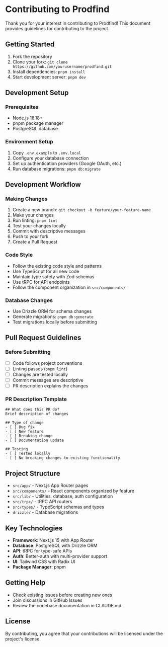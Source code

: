 # Contributing to Prodfind

Thank you for your interest in contributing to Prodfind! This document provides guidelines for contributing to the project.

## Getting Started

1. Fork the repository
2. Clone your fork: `git clone https://github.com/yourusername/prodfind.git`
3. Install dependencies: `pnpm install`
4. Start development server: `pnpm dev`

## Development Setup

### Prerequisites
- Node.js 18.18+ 
- pnpm package manager
- PostgreSQL database

### Environment Setup
1. Copy `.env.example` to `.env.local`
2. Configure your database connection
3. Set up authentication providers (Google OAuth, etc.)
4. Run database migrations: `pnpm db:migrate`

## Development Workflow

### Making Changes
1. Create a new branch: `git checkout -b feature/your-feature-name`
2. Make your changes
3. Run linting: `pnpm lint`
4. Test your changes locally
5. Commit with descriptive messages
6. Push to your fork
7. Create a Pull Request

### Code Style
- Follow the existing code style and patterns
- Use TypeScript for all new code
- Maintain type safety with Zod schemas
- Use tRPC for API endpoints
- Follow the component organization in `src/components/`

### Database Changes
- Use Drizzle ORM for schema changes
- Generate migrations: `pnpm db:generate`
- Test migrations locally before submitting

## Pull Request Guidelines

### Before Submitting
- [ ] Code follows project conventions
- [ ] Linting passes (`pnpm lint`)
- [ ] Changes are tested locally
- [ ] Commit messages are descriptive
- [ ] PR description explains the changes

### PR Description Template
```
## What does this PR do?
Brief description of changes

## Type of change
- [ ] Bug fix
- [ ] New feature
- [ ] Breaking change
- [ ] Documentation update

## Testing
- [ ] Tested locally
- [ ] No breaking changes to existing functionality
```

## Project Structure

- `src/app/` - Next.js App Router pages
- `src/components/` - React components organized by feature
- `src/lib/` - Utilities, database, auth configuration
- `src/trpc/` - tRPC API routers
- `src/types/` - TypeScript schemas and types
- `drizzle/` - Database migrations

## Key Technologies

- **Framework**: Next.js 15 with App Router
- **Database**: PostgreSQL with Drizzle ORM
- **API**: tRPC for type-safe APIs
- **Auth**: Better-auth with multi-provider support
- **UI**: Tailwind CSS with Radix UI
- **Package Manager**: pnpm

## Getting Help

- Check existing issues before creating new ones
- Join discussions in GitHub Issues
- Review the codebase documentation in CLAUDE.md

## License

By contributing, you agree that your contributions will be licensed under the project's license.